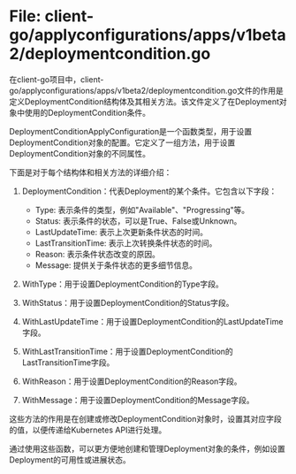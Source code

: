 # File: client-go/applyconfigurations/apps/v1beta2/deploymentcondition.go

在client-go项目中，client-go/applyconfigurations/apps/v1beta2/deploymentcondition.go文件的作用是定义DeploymentCondition结构体及其相关方法。该文件定义了在Deployment对象中使用的DeploymentCondition条件。

DeploymentConditionApplyConfiguration是一个函数类型，用于设置DeploymentCondition对象的配置。它定义了一组方法，用于设置DeploymentCondition对象的不同属性。

下面是对于每个结构体和相关方法的详细介绍：

1. DeploymentCondition：代表Deployment的某个条件。它包含以下字段：
   - Type: 表示条件的类型，例如"Available"、"Progressing"等。
   - Status: 表示条件的状态，可以是True、False或Unknown。
   - LastUpdateTime: 表示上次更新条件状态的时间。
   - LastTransitionTime: 表示上次转换条件状态的时间。
   - Reason: 表示条件状态改变的原因。
   - Message: 提供关于条件状态的更多细节信息。

2. WithType：用于设置DeploymentCondition的Type字段。

3. WithStatus：用于设置DeploymentCondition的Status字段。

4. WithLastUpdateTime：用于设置DeploymentCondition的LastUpdateTime字段。

5. WithLastTransitionTime：用于设置DeploymentCondition的LastTransitionTime字段。

6. WithReason：用于设置DeploymentCondition的Reason字段。

7. WithMessage：用于设置DeploymentCondition的Message字段。

这些方法的作用是在创建或修改DeploymentCondition对象时，设置其对应字段的值，以便传递给Kubernetes API进行处理。

通过使用这些函数，可以更方便地创建和管理Deployment对象的条件，例如设置Deployment的可用性或进展状态。

